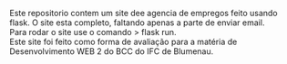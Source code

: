 Este repositorio contem um site dee agencia de empregos feito usando flask. O site esta completo, faltando apenas a parte de enviar email.<br>
Para rodar o site use o comando > flask run.<br>
Este site foi feito como forma de avaliação para a matéria de Desenvolvimento WEB 2 do BCC do IFC de Blumenau.
